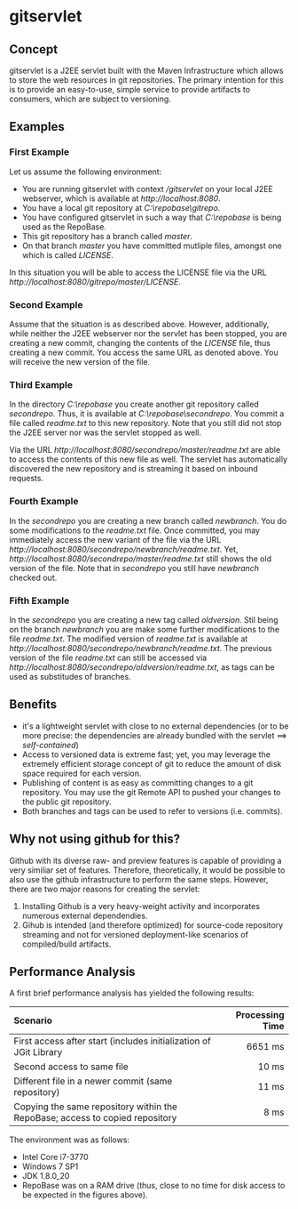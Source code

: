 # gitservlet

## Concept
gitservlet is a J2EE servlet built with the Maven Infrastructure which allows to store the web resources in git repositories. The primary intention for this is to provide an easy-to-use, simple service to provide artifacts to consumers, which are subject to versioning.

## Examples
### First Example

Let us assume the following environment:
* You are running gitservlet with context */gitservlet* on your local J2EE webserver, which is available at *http://localhost:8080*.
* You have a local git repository at *C:\repobase\gitrepo*.
* You have configured gitservlet in such a way that *C:\repobase* is being used as the RepoBase.
* This git repository has a branch called *master*.
* On that branch *master* you have committed mutliple files, amongst one which is called *LICENSE*.

In this situation you will be able to access the LICENSE file via the URL *http://localhost:8080/gitrepo/master/LICENSE*.

### Second Example
Assume that the situation is as described above. However, additionally, while neither the J2EE webserver nor the servlet has been stopped, you are creating a new commit, changing the contents of the *LICENSE* file, thus creating a new commit. You access the same URL as denoted above. You will receive the new version of the file.

### Third Example
In the directory *C:\repobase* you create another git repository called *secondrepo*. Thus, it is available at *C:\repobase\secondrepo*. You commit a file called *readme.txt* to this new repository.
Note that you still did not stop the J2EE server nor was the servlet stopped as well. 

Via the URL *http://localhost:8080/secondrepo/master/readme.txt* are able to access the contents of this new file as well. The servlet has automatically discovered the new repository and is streaming it based on inbound requests.

### Fourth Example
In the *secondrepo* you are creating a new branch called *newbranch*. You do some modifications to the *readme.txt* file. Once committed, you may immediately access the new variant of the file via the URL *http://localhost:8080/secondrepo/newbranch/readme.txt*. Yet, *http://localhost:8080/secondrepo/master/readme.txt* still shows the old version of the file. 
Note that in *secondrepo* you still have *newbranch* checked out. 

### Fifth Example
In the *secondrepo* you are creating a new tag called *oldversion*. Stil being on the branch *newbranch* you are make some further modifications to the file *readme.txt*.
The modified version of *readme.txt* is available at *http://localhost:8080/secondrepo/newbranch/readme.txt*. The previous version of the file *readme.txt* can still be accessed via *http://localhost:8080/secondrepo/oldversion/readme.txt*, as tags can be used as substitudes of branches.

## Benefits
* it's a lightweight servlet with close to no external dependencies (or to be more precise: the dependencies are already bundled with the servlet ==> *self-contained*)
* Access to versioned data is extreme fast; yet, you may leverage the extremely efficient storage concept of git to reduce the amount of disk space required for each version.
* Publishing of content is as easy as committing changes to a git repository. You may use the git Remote API to pushed your changes to the public git repository.
* Both branches and tags can be used to refer to versions (i.e. commits).

## Why not using github for this?
Github with its diverse raw- and preview features is capable of providing a very similiar set of features. Therefore, theoretically, it would be possible to also use the github infrastructure to perform the same steps. However, there are two major reasons for creating the servlet:
1. Installing Github is a very heavy-weight activity and incorporates numerous external dependendies. 
2. Gihub is intended (and therefore optimized) for source-code repository streaming and not for versioned deployment-like scenarios of compiled/build artifacts.

## Performance Analysis
A first brief performance analysis has yielded the following results:

| Scenario | Processing Time |
|:---------|----------------:|
| First access after start (includes initialization of JGit Library | 6651 ms |
| Second access to same file | 10 ms |
| Different file in a newer commit (same repository) | 11 ms |
| Copying the same repository within the RepoBase; access to copied repository | 8 ms |

The environment was as follows:
* Intel Core i7-3770
* Windows 7 SP1
* JDK 1.8.0_20
* RepoBase was on a RAM drive (thus, close to no time for disk access to be expected in the figures above).
